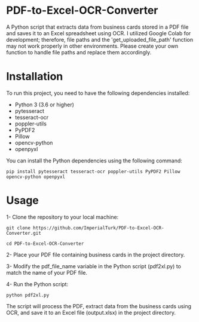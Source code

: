 # PDF-to-Excel-OCR-Converter
A Python script that extracts data from business cards stored in a PDF file and saves it to an Excel spreadsheet using OCR. 
I utilized Google Colab for development; therefore, file paths and the 'get_uploaded_file_path' function may not work properly in other environments. Please create your own function to handle file paths and replace them accordingly.
# Installation
To run this project, you need to have the following dependencies installed:

* Python 3 (3.6 or higher)
* pytesseract
* tesseract-ocr
* poppler-utils
* PyPDF2
* Pillow
* opencv-python
* openpyxl

You can install the Python dependencies using the following command:

```pip install pytesseract tesseract-ocr poppler-utils PyPDF2 Pillow opencv-python openpyxl```

# Usage
1- Clone the repository to your local machine:

```git clone https://github.com/ImperialTurk/PDF-to-Excel-OCR-Converter.git```

```cd PDF-to-Excel-OCR-Converter ```

2- Place your PDF file containing business cards in the project directory.

3- Modify the pdf_file_name variable in the Python script (pdf2xl.py) to match the name of your PDF file.

4- Run the Python script:

``` python pdf2xl.py ```

The script will process the PDF, extract data from the business cards using OCR, and save it to an Excel file (output.xlsx) in the project directory.



